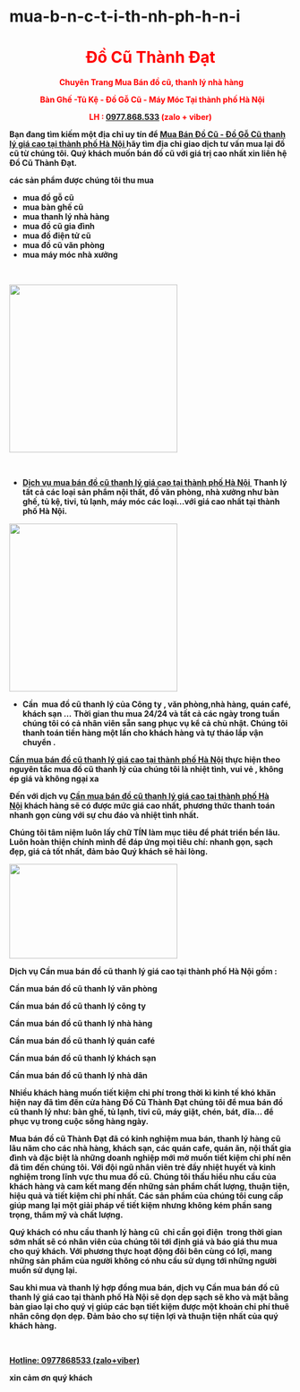 # mua-b-n-c-t-i-th-nh-ph-h-n-i<h1 style="text-align: center;"><strong><span style="color: #ff0000;">Đồ Cũ Thành Đạt </span></strong></h1>
<p style="text-align: center;"><strong><span style="color: #ff0000;"> Chuyên Trang Mua Bán đồ cũ, thanh lý nhà hàng</span></strong></p>
<p style="text-align: center;"><strong><span style="color: #ff0000;">  Bàn Ghế -Tủ Kệ - Đồ Gỗ Cũ - Máy Móc Tại thành phố Hà Nội</span></strong></p>
<p style="text-align: center;"><strong><span style="color: #ff0000;">LH : <a href="tel:0977868533">0977.868.533</a> (zalo + viber)</span></strong></p>
<strong>Bạn đang tìm kiếm một địa chỉ uy tín để <a href="http://www.docuthanhdat.com">Mua Bán Đồ Cũ - Đồ Gỗ Cũ thanh lý giá cao tại thành phố Hà Nội </a>hãy tìm địa chỉ giao dịch tư vấn mua lại đồ cũ từ chúng tôi. Quý khách muốn bán đồ cũ với giá trị cao nhất xin liên hệ Đồ Cũ Thành Đạt.</strong>

<strong>các sản phẩm được chúng tôi thu mua</strong>
<ul>
 	<li><strong>mua đồ gỗ cũ</strong></li>
 	<li><strong>mua bàn ghế cũ</strong></li>
 	<li><strong>mua thanh lý nhà hàng</strong></li>
 	<li><strong>mua đồ cũ gia đình</strong></li>
 	<li><strong>mua đồ điện tử cũ</strong></li>
 	<li><strong>mua đồ cũ văn phòng</strong></li>
 	<li><strong>mua máy móc nhà xưởng</strong></li>
</ul>
&nbsp;

<strong><a href="http://www.docuthanhdat.com/wp-content/uploads/2017/03/201611092742_do_gia_dung_cu_da_nang.jpg"><img class="size-medium wp-image-430 aligncenter" src="http://www.docuthanhdat.com/wp-content/uploads/2017/03/201611092742_do_gia_dung_cu_da_nang-300x300.jpg" alt="" width="300" height="300" /></a></strong>

&nbsp;
<ul>
 	<li><strong><a href="http://www.docuthanhdat.com/1028.html">Dịch vụ mua bán đồ cũ thanh lý giá cao tại thành phố Hà Nội </a> Thanh lý tất cả các loại sản phẩm nội thất, đồ văn phòng, nhà xưởng như bàn ghế, tủ kệ, tivi, tủ lạnh, máy móc các loại…với giá cao nhất tại thành phố Hà Nội.</strong></li>
</ul>
<strong><img class="size-full wp-image-1061 aligncenter" src="http://www.docuthanhdat.com/wp-content/uploads/2017/11/20171030_135810.jpg" alt="" width="300" height="300" /></strong>
<ul>
 	<li><strong>Cần  mua đồ cũ thanh lý của Công ty , văn phòng,nhà hàng, quán café, khách sạn …</strong>
<strong> Thời gian thu mua 24/24 và tất cả các ngày trong tuần chúng tôi có cả nhân viên sẵn sang phục vụ kể cả chủ nhật. Chúng tôi thanh toán tiền hàng một lần cho khách hàng và tự tháo lắp vận chuyển .</strong></li>
</ul>
<strong><a href="http://www.docuthanhdat.com/dia-chi-mua-ban-do-cu-ban-ghe-do-go-thanh-ly-gia-cao-tai-hai-duong.html">Cần mua bán đồ cũ thanh lý giá cao tại thành phố Hà Nội</a> thực hiện theo nguyên tắc mua đồ cũ thanh lý của chúng tôi là nhiệt tình, vui vẻ , không ép giá và không ngại xa</strong>

<strong>Đến với dịch vụ <a href="http://www.docuthanhdat.com/thu-mua-do-cu-mua-ban-ghe-tu-ke-cu-tai-bac-ninh.html">Cần mua bán đồ cũ thanh lý giá cao tại thành phố Hà Nội</a> khách hàng sẽ có được mức giá cao nhất, phương thức thanh toán nhanh gọn cùng với sự chu đáo và nhiệt tình nhất.</strong>

<strong>Chúng tôi tâm niệm luôn lấy chữ TÍN làm mục tiêu để phát triển bền lâu. Luôn hoàn thiện chính mình để đáp ứng mọi tiêu chí: nhanh gọn, sạch đẹp, giá cả tốt nhất, đảm bảo Quý khách sẽ hài lòng.</strong>

<strong><a href="http://www.docuthanhdat.com/wp-content/uploads/2017/07/20170827_082634.jpg"><img class="size-medium wp-image-687 aligncenter" src="http://www.docuthanhdat.com/wp-content/uploads/2017/07/20170827_082634-300x169.jpg" alt="" width="300" height="169" /></a></strong>

<strong>Dịch vụ Cần mua bán đồ cũ thanh lý giá cao tại thành phố Hà Nội gồm :</strong>

<strong>Cần mua bán đồ cũ thanh lý văn phòng</strong>

<strong>Cần mua bán đồ cũ thanh lý công ty</strong>

<strong>Cần mua bán đồ cũ thanh lý nhà hàng</strong>

<strong>Cần mua bán đồ cũ thanh lý quán café</strong>

<strong>Cần mua bán đồ cũ thanh lý khách sạn</strong>

<strong>Cần mua bán đồ cũ thanh lý nhà dân</strong>

<strong>Nhiều khách hàng muốn tiết kiệm chi phí trong thời kì kinh tế khó khăn hiện nay đã tìm đến cửa hàng Đồ Cũ Thành Đạt chúng tôi để mua bán đồ cũ thanh lý như: bàn ghế, tủ lạnh, tivi cũ, máy giặt, chén, bát, dĩa… để phục vụ trong cuộc sống hàng ngày.</strong>

<strong>Mua bán đồ cũ Thành Đạt đã có kinh nghiệm mua bán, thanh lý hàng cũ lâu năm cho các nhà hàng, khách sạn, các quán cafe, quán ăn, nội thất gia đình và đặc biệt là những doanh nghiệp mới mở muốn tiết kiệm chi phí nên đã tìm đến chúng tôi. Với đội ngũ nhân viên trẻ đầy nhiệt huyết và kinh nghiệm trong lĩnh vực thu mua đồ cũ. Chúng tôi thấu hiểu nhu cầu của khách hàng và cam kết mang đến những sản phẩm chất lượng, thuận tiện, hiệu quả và tiết kiệm chi phí nhất. Các sản phẩm của chúng tôi cung cấp giúp mang lại một giải pháp về tiết kiệm nhưng không kém phần sang trọng, thẩm mỹ và chất lượng.</strong>

<strong>Quý khách có nhu cầu thanh lý hàng cũ  chỉ cần gọi điện  trong thời gian sớm nhất sẽ có nhân viên của chúng tôi tới định giá và báo giá thu mua cho quý khách. Với phương thực hoạt động đôi bên cùng có lợi, mang những sản phẩm của người không có nhu cầu sử dụng tới những người muốn sử dụng lại.</strong>

<strong>Sau khi mua và thanh lý hợp đồng mua bán, dịch vụ Cần mua bán đồ cũ thanh lý giá cao tại thành phố Hà Nội sẽ dọn dẹp sạch sẽ kho và mặt bằng bàn giao lại cho quý vị giúp các bạn tiết kiệm được một khoản chi phí thuê nhân công dọn dẹp. Đảm bảo cho sự tiện lợi và thuận tiện nhất của quý khách hàng.</strong>

&nbsp;

<strong><a href="tel:0977868533">Hotline: 0977868533 (zalo+viber)</a></strong>

<strong>xin cảm ơn quý khách</strong>
